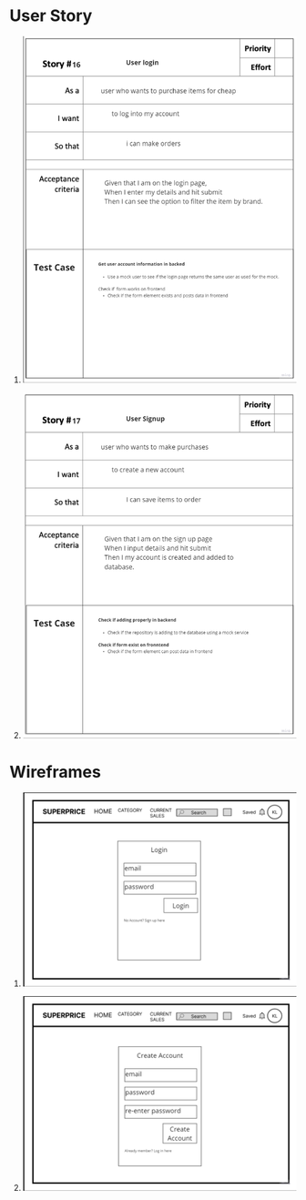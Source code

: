 # User Story

1. ![Alt text](images/image.png)

2. ![Alt text](images/image-1.png)

# Wireframes

1. ![Alt text](images/image-2.png)

2. ![Alt text](images/image-3.png)
